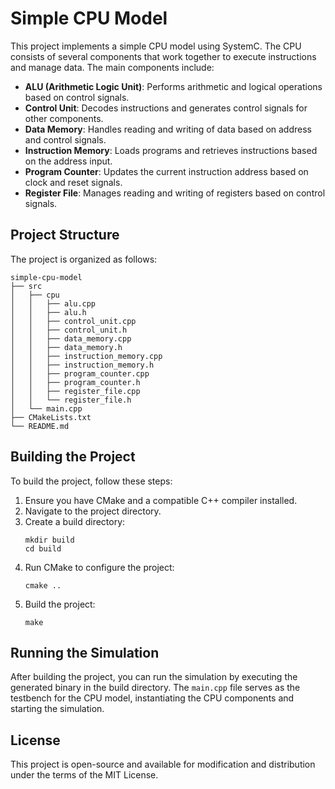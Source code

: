 # Simple CPU Model

This project implements a simple CPU model using SystemC. The CPU consists of several components that work together to execute instructions and manage data. The main components include:

- **ALU (Arithmetic Logic Unit)**: Performs arithmetic and logical operations based on control signals.
- **Control Unit**: Decodes instructions and generates control signals for other components.
- **Data Memory**: Handles reading and writing of data based on address and control signals.
- **Instruction Memory**: Loads programs and retrieves instructions based on the address input.
- **Program Counter**: Updates the current instruction address based on clock and reset signals.
- **Register File**: Manages reading and writing of registers based on control signals.

## Project Structure

The project is organized as follows:

```
simple-cpu-model
├── src
│   ├── cpu
│   │   ├── alu.cpp
│   │   ├── alu.h
│   │   ├── control_unit.cpp
│   │   ├── control_unit.h
│   │   ├── data_memory.cpp
│   │   ├── data_memory.h
│   │   ├── instruction_memory.cpp
│   │   ├── instruction_memory.h
│   │   ├── program_counter.cpp
│   │   ├── program_counter.h
│   │   ├── register_file.cpp
│   │   └── register_file.h
│   └── main.cpp
├── CMakeLists.txt
└── README.md
```

## Building the Project

To build the project, follow these steps:

1. Ensure you have CMake and a compatible C++ compiler installed.
2. Navigate to the project directory.
3. Create a build directory:
   ```
   mkdir build
   cd build
   ```
4. Run CMake to configure the project:
   ```
   cmake ..
   ```
5. Build the project:
   ```
   make
   ```

## Running the Simulation

After building the project, you can run the simulation by executing the generated binary in the build directory. The `main.cpp` file serves as the testbench for the CPU model, instantiating the CPU components and starting the simulation.

## License

This project is open-source and available for modification and distribution under the terms of the MIT License.
